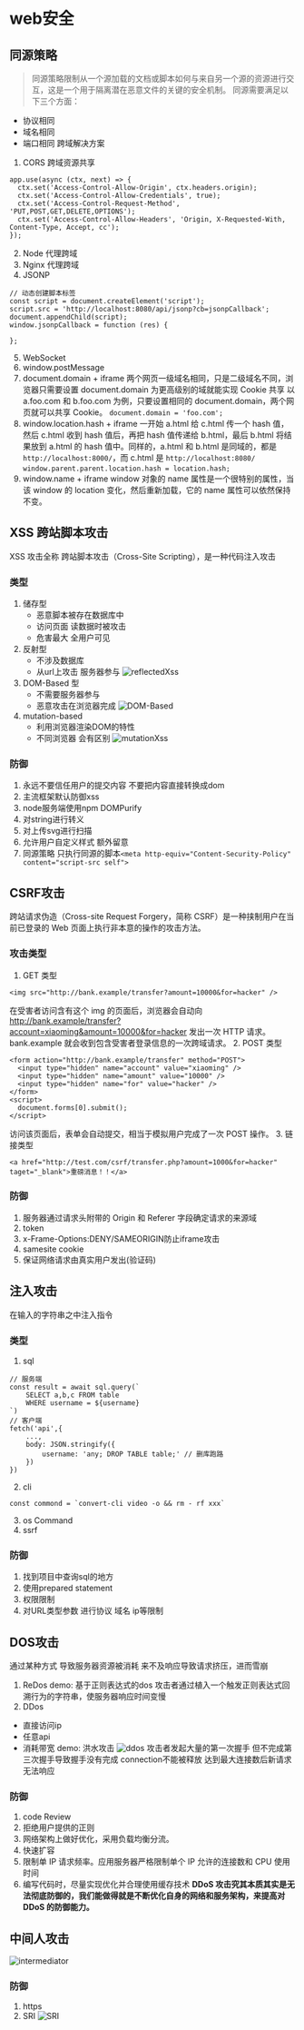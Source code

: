 # web安全
## 同源策略
>同源策略限制从一个源加载的文档或脚本如何与来自另一个源的资源进行交互，这是一个用于隔离潜在恶意文件的关键的安全机制。
同源需要满足以下三个方面：
- 协议相同
- 域名相同
- 端口相同
跨域解决方案
1. CORS 跨域资源共享
```
app.use(async (ctx, next) => {
  ctx.set('Access-Control-Allow-Origin', ctx.headers.origin);
  ctx.set('Access-Control-Allow-Credentials', true);
  ctx.set('Access-Control-Request-Method', 'PUT,POST,GET,DELETE,OPTIONS');
  ctx.set('Access-Control-Allow-Headers', 'Origin, X-Requested-With, Content-Type, Accept, cc');
});
```
2. Node 代理跨域
3. Nginx 代理跨域
4. JSONP
```
// 动态创建脚本标签
const script = document.createElement('script');
script.src = 'http://localhost:8080/api/jsonp?cb=jsonpCallback';
document.appendChild(script);
window.jsonpCallback = function (res) {

};
```
5. WebSocket
6. window.postMessage
7. document.domain + iframe
两个网页一级域名相同，只是二级域名不同，浏览器只需要设置 document.domain 为更高级别的域就能实现 Cookie 共享
以 a.foo.com 和 b.foo.com 为例，只要设置相同的 document.domain，两个网页就可以共享 Cookie。
`document.domain = 'foo.com';`
8. window.location.hash + iframe
一开始 a.html 给 c.html 传一个 hash 值，然后 c.html 收到 hash 值后，再把 hash 值传递给 b.html，最后 b.html 将结果放到 a.html 的 hash 值中。同样的，a.html 和 b.html 是同域的，都是 `http://localhost:8000/`，而 c.html 是 `http://localhost:8080/`
`window.parent.parent.location.hash = location.hash;`
9. window.name + iframe
window 对象的 name 属性是一个很特别的属性，当该 window 的 location 变化，然后重新加载，它的 name 属性可以依然保持不变。
## XSS 跨站脚本攻击
XSS 攻击全称 跨站脚本攻击（Cross-Site Scripting），是一种代码注入攻击
### 类型
1. 储存型
    - 恶意脚本被存在数据库中
    - 访问页面 读数据时被攻击
    - 危害最大 全用户可见
2. 反射型
    - 不涉及数据库
    - 从url上攻击 服务器参与
    ![reflectedXss](/reflectedXss.png)
3. DOM-Based 型
    - 不需要服务器参与
    - 恶意攻击在浏览器完成
    ![DOM-Based](/DOM-Based.png)
4. mutation-based
    - 利用浏览器渲染DOM的特性
    - 不同浏览器 会有区别
    ![mutationXss](/mutationXss.png)
### 防御
1. 永远不要信任用户的提交内容 不要把内容直接转换成dom
2. 主流框架默认防御xss
3. node服务端使用npm DOMPurify
4. 对string进行转义
5. 对上传svg进行扫描
6. 允许用户自定义样式 额外留意
7. 同源策略 只执行同源的脚本`<meta http-equiv="Content-Security-Policy" content="script-src self">`
## CSRF攻击
跨站请求伪造（Cross-site Request Forgery，简称 CSRF）是一种挟制用户在当前已登录的 Web 页面上执行非本意的操作的攻击方法。
### 攻击类型
1. GET 类型
```
<img src="http://bank.example/transfer?amount=10000&for=hacker" />
```
在受害者访问含有这个 img 的页面后，浏览器会自动向 http://bank.example/transfer?account=xiaoming&amount=10000&for=hacker 发出一次 HTTP 请求。bank.example 就会收到包含受害者登录信息的一次跨域请求。
2. POST 类型
```
<form action="http://bank.example/transfer" method="POST">
  <input type="hidden" name="account" value="xiaoming" />
  <input type="hidden" name="amount" value="10000" />
  <input type="hidden" name="for" value="hacker" />
</form>
<script>
  document.forms[0].submit();
</script>
```
访问该页面后，表单会自动提交，相当于模拟用户完成了一次 POST 操作。
3. 链接类型
```
<a href="http://test.com/csrf/transfer.php?amount=1000&for=hacker" taget="_blank">重磅消息！！</a>
```
### 防御
1. 服务器通过请求头附带的 Origin 和 Referer 字段确定请求的来源域
2. token
3. x-Frame-Options:DENY/SAMEORIGIN防止iframe攻击
4. samesite cookie
5. 保证网络请求由真实用户发出(验证码)
## 注入攻击
在输入的字符串之中注入指令
### 类型
1. sql
```
// 服务端
const result = await sql.query(`
    SELECT a,b,c FROM table
    WHERE username = ${username}
`)
// 客户端
fetch('api',{
    ...,
    body: JSON.stringify({
        username: 'any; DROP TABLE table;' // 删库跑路
    })
})
```
2. cli
```
const commond = `convert-cli video -o && rm - rf xxx`
```
3. os Command
4. ssrf
### 防御
1. 找到项目中查询sql的地方
2. 使用prepared statement
3. 权限限制
4. 对URL类型参数 进行协议 域名 ip等限制
## DOS攻击
通过某种方式 导致服务器资源被消耗 来不及响应导致请求挤压，进而雪崩
1. ReDos
demo: 基于正则表达式的dos
攻击者通过植入一个触发正则表达式回溯行为的字符串，使服务器响应时间变慢
2. DDos
- 直接访问ip
- 任意api
- 消耗带宽
demo: 洪水攻击
![ddos](/ddos.png)
攻击者发起大量的第一次握手 但不完成第三次握手导致握手没有完成 connection不能被释放 达到最大连接数后新请求无法响应
### 防御
1. code Review
2. 拒绝用户提供的正则
3. 网络架构上做好优化，采用负载均衡分流。
4. 快速扩容
5. 限制单 IP 请求频率。应用服务器严格限制单个 IP 允许的连接数和 CPU 使用时间
6. 编写代码时，尽量实现优化并合理使用缓存技术 
**DDoS 攻击究其本质其实是无法彻底防御的，我们能做得就是不断优化自身的网络和服务架构，来提高对 DDoS 的防御能力。**
## 中间人攻击
![intermediator](/intermediator.png)

### 防御
1. https
2. SRI 
![SRI](/SRI.png)


